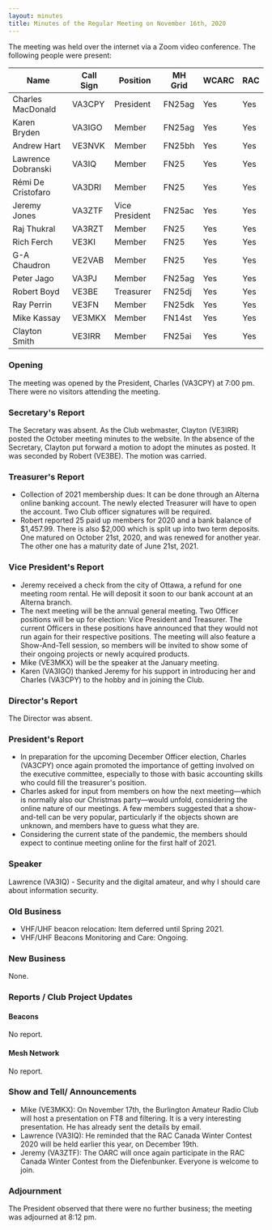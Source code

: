 ```yaml
---
layout: minutes
title: Minutes of the Regular Meeting on November 16th, 2020
---
```

The meeting was held over the internet via a Zoom video conference.
The following people were present:

| Name                   | Call Sign  | Position         | MH Grid | WCARC | RAC |
|------------------------|------------|------------------|---------|-------|-----|
| Charles MacDonald      | VA3CPY     | President        | FN25ag  | Yes   | Yes |
| Karen Bryden           | VA3IGO     | Member           | FN25ag  | Yes   | Yes |
| Andrew Hart            | VE3NVK     | Member           | FN25bh  | Yes   | Yes |
| Lawrence Dobranski     | VA3IQ      | Member           | FN25    | Yes   | Yes |
| Rémi De Cristofaro     | VA3DRI     | Member           | FN25    | Yes   | Yes |    
| Jeremy Jones           | VA3ZTF     | Vice President   | FN25ac  | Yes   | Yes |
| Raj Thukral            | VA3RZT     | Member           | FN25    | Yes   | Yes |
| Rich Ferch             | VE3KI      | Member           | FN25    | Yes   | Yes |
| G-A Chaudron           | VE2VAB     | Member           | FN25    | Yes   | Yes |
| Peter Jago             | VA3PJ      | Member           | FN25ag  | Yes   | Yes |
| Robert Boyd            | VE3BE      | Treasurer        | FN25dj  | Yes   | Yes |
| Ray Perrin             | VE3FN      | Member           | FN25dk  | Yes   | Yes |
| Mike Kassay            | VE3MKX     | Member           | FN14st  | Yes   | Yes |
| Clayton Smith          | VE3IRR     | Member           | FN25ai  | Yes   | Yes |


### Opening
The meeting was opened by the President, Charles (VA3CPY) at 7:00 pm.
There were no visitors attending the meeting.

### Secretary's Report
The Secretary was absent. As the Club webmaster, Clayton (VE3IRR) posted the October meeting minutes to the website. In the absence of the Secretary, Clayton put forward a motion to adopt the minutes as posted. It was seconded by Robert (VE3BE). The motion was carried.

### Treasurer's Report
- Collection of 2021 membership dues: It can be done through an Alterna online banking account. The newly elected Treasurer will have to open the account. Two Club officer signatures will be required.
- Robert reported 25 paid up members for 2020 and a bank balance of $1,457.99. There is also $2,000 which is split up into two term deposits. One matured on October 21st, 2020, and was renewed for another year. The other one has a maturity date of June 21st, 2021.

### Vice President's Report
- Jeremy received a check from the city of Ottawa, a refund for one meeting room rental. He will deposit it soon to our bank account at an Alterna branch.
- The next meeting will be the annual general meeting. Two Officer positions will be up for election: Vice President and Treasurer. The current Officers in these positions have announced that they would not run again for their respective positions. The meeting will also feature a Show-And-Tell session, so members will be invited to show some of their ongoing projects or newly acquired products.
- Mike (VE3MKX) will be the speaker at the January meeting.
- Karen (VA3IGO) thanked Jeremy for his support in introducing her and Charles (VA3CPY) to the hobby and in joining the Club.

### Director's Report
The Director was absent.

### President's Report
- In preparation for the upcoming December Officer election, Charles (VA3CPY) once again promoted the importance of getting involved on the executive committee, especially to those with basic accounting skills who could fill the treasurer's position.
- Charles asked for input from members on how the next meeting—which is normally also our Christmas party—would unfold, considering the online nature of our meetings. A few members suggested that a show-and-tell can be very popular, particularly if the objects shown are unknown, and members have to guess what they are.
- Considering the current state of the pandemic, the members should expect to continue meeting online for the first half of 2021.

### Speaker
Lawrence (VA3IQ) - Security and the digital amateur, and why I should care about information security.

### Old Business
- VHF/UHF beacon relocation: Item deferred until Spring 2021.
- VHF/UHF Beacons Monitoring and Care: Ongoing.

### New Business
None.

### Reports / Club Project Updates

#### Beacons
No report.

#### Mesh Network
No report.

### Show and Tell/ Announcements
- Mike (VE3MKX): On November 17th, the Burlington Amateur Radio Club will host a presentation on FT8 and filtering. It is a very interesting presentation. He has already sent the details by email.
- Lawrence (VA3IQ): He reminded that the RAC Canada Winter Contest 2020 will be held earlier this year, on December 19th.
- Jeremy (VA3ZTF): The OARC will once again participate in the RAC Canada Winter Contest from the Diefenbunker. Everyone is welcome to join.

### Adjournment
The President observed that there were no further business; the meeting was adjourned  at  8:12 pm.
